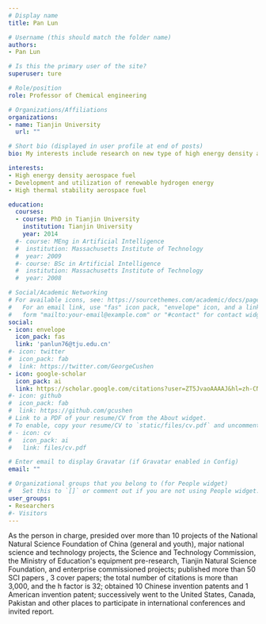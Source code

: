 ```yaml
---
# Display name
title: Pan Lun

# Username (this should match the folder name)
authors:
- Pan Lun

# Is this the primary user of the site?
superuser: ture

# Role/position
role: Professor of Chemical engineering

# Organizations/Affiliations
organizations:
- name: Tianjin University
  url: ""

# Short bio (displayed in user profile at end of posts)
bio: My interests include research on new type of high energy density aerospace fuel; development and utilization of renewable hydrogen energy; research on high thermal stability aerospace fuel

interests:
- High energy density aerospace fuel
- Development and utilization of renewable hydrogen energy
- High thermal stability aerospace fuel

education:
  courses:
  - course: PhD in Tianjin University
    institution: Tianjin University
    year: 2014
  #- course: MEng in Artificial Intelligence
  #  institution: Massachusetts Institute of Technology
  #  year: 2009
  #- course: BSc in Artificial Intelligence
  #  institution: Massachusetts Institute of Technology
  #  year: 2008

# Social/Academic Networking
# For available icons, see: https://sourcethemes.com/academic/docs/page-builder/#icons
#   For an email link, use "fas" icon pack, "envelope" icon, and a link in the
#   form "mailto:your-email@example.com" or "#contact" for contact widget.
social:
- icon: envelope
  icon_pack: fas
  link: 'panlun76@tju.edu.cn'
#- icon: twitter
#  icon_pack: fab
#  link: https://twitter.com/GeorgeCushen
- icon: google-scholar
  icon_pack: ai
  link: https://scholar.google.com/citations?user=ZT5JvaoAAAAJ&hl=zh-CN&oi=sra
#- icon: github
#  icon_pack: fab
#  link: https://github.com/gcushen
# Link to a PDF of your resume/CV from the About widget.
# To enable, copy your resume/CV to `static/files/cv.pdf` and uncomment the lines below.
# - icon: cv
#   icon_pack: ai
#   link: files/cv.pdf

# Enter email to display Gravatar (if Gravatar enabled in Config)
email: ""

# Organizational groups that you belong to (for People widget)
#   Set this to `[]` or comment out if you are not using People widget.
user_groups:
- Researchers
#- Visitors
---
```


As the person in charge, presided over more than 10 projects of the National Natural Science Foundation of China (general and youth), major national science and technology projects, the Science and Technology Commission, the Ministry of Education's equipment pre-research, Tianjin Natural Science Foundation, and enterprise commissioned projects; published more than 50 SCI papers , 3 cover papers; the total number of citations is more than 3,000, and the h factor is 32; obtained 10 Chinese invention patents and 1 American invention patent; successively went to the United States, Canada, Pakistan and other places to participate in international conferences and invited report.
